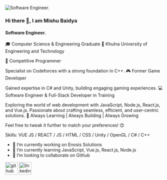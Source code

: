 ![Software Engineer.](https://media.licdn.com/dms/image/v2/D5616AQE5eyRTGhWhlQ/profile-displaybackgroundimage-shrink_350_1400/profile-displaybackgroundimage-shrink_350_1400/0/1732729080330?e=1738195200&v=beta&t=UWBs1ZsmTA_Ooarm73_4LRzeAu3y8KWJROjAlmNWCnQ)
### Hi there 👋, I am Mishu Baidya
#### Software Engineer.

🎓 Computer Science & Engineering Graduate
🏫 Khulna University of Engineering and Technology

🏅 Competitive Programmer

Specialist on Codeforces with a strong foundation in C++.
🎮 Former Game Developer

Gained expertise in C# and Unity, building engaging gaming experiences.
💻 Software Engineer & Full-Stack Developer in Training

Exploring the world of web development with JavaScript, Node.js, React.js, and Vue.js.
Passionate about crafting seamless, efficient, and user-centric solutions.
🌟 Always Learning | Always Building | Always Growing

Feel free to tweak it further to match your preferences! 😊

Skills: VUE JS / REACT / JS / HTML / CSS / Unity / OpenGL / C# / C++

- 🔭 I’m currently working on Enosis Solutions 
- 🌱 I’m currently learning JavaScript, Vue.js, React.js, Node.js 
- 👯 I’m looking to collaborate on Github 


[<img src='https://cdn.jsdelivr.net/npm/simple-icons@3.0.1/icons/github.svg' alt='github' height='40' color='white'>](https://github.com/Mishu114)  [<img src='https://cdn.jsdelivr.net/npm/simple-icons@3.0.1/icons/linkedin.svg' alt='linkedin' height='40'>](https://www.linkedin.com/in/https://www.linkedin.com/in/mishu-baidya//)  

